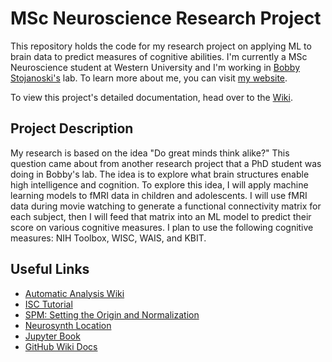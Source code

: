 # MSc Neuroscience Research Project

This repository holds the code for my research project on applying ML to brain data to predict measures of cognitive abilities. I'm currently a MSc Neuroscience student at Western University and I'm working in [Bobby Stojanoski's](http://bobbystojanoski.com/) lab. To learn more about me, you can visit [my website](http://brianpho.com).

To view this project's detailed documentation, head over to the [Wiki](https://github.com/Brian-Pho/MSc_Research-Project/wiki).

## Project Description

My research is based on the idea "Do great minds think alike?" This question came about from another research project that a PhD student was doing in Bobby's lab. The idea is to explore what brain structures enable high intelligence and cognition. To explore this idea, I will apply machine learning models to fMRI data in children and adolescents. I will use fMRI data during movie watching to generate a functional connectivity matrix for each subject, then I will feed that matrix into an ML model to predict their score on various cognitive measures. I plan to use the following cognitive measures: NIH Toolbox, WISC, WAIS, and KBIT.

## Useful Links

- [Automatic Analysis Wiki](https://github.com/automaticanalysis/automaticanalysis/wiki)
- [ISC Tutorial](https://github.com/snastase/isc-tutorial)
- [SPM: Setting the Origin and Normalization](https://andysbrainblog.blogspot.com/2012/11/spm-setting-origin-and-normalization.html)
- [Neurosynth Location](https://neurosynth.org/locations/)
- [Jupyter Book](https://jupyterbook.org/)
- [GitHub Wiki Docs](https://docs.github.com/en/github/building-a-strong-community/about-wikis)
